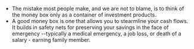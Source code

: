 - The mistake most people make, and we are not to blame, is to think of the money box only as a container of investment products.
- A good money box is one that allows you to stearmline your cash flows. It builds in safety nets for preserving your savings in the face of emergency --typically a medical emergency, a job loss, or death of a salary - earning family member.